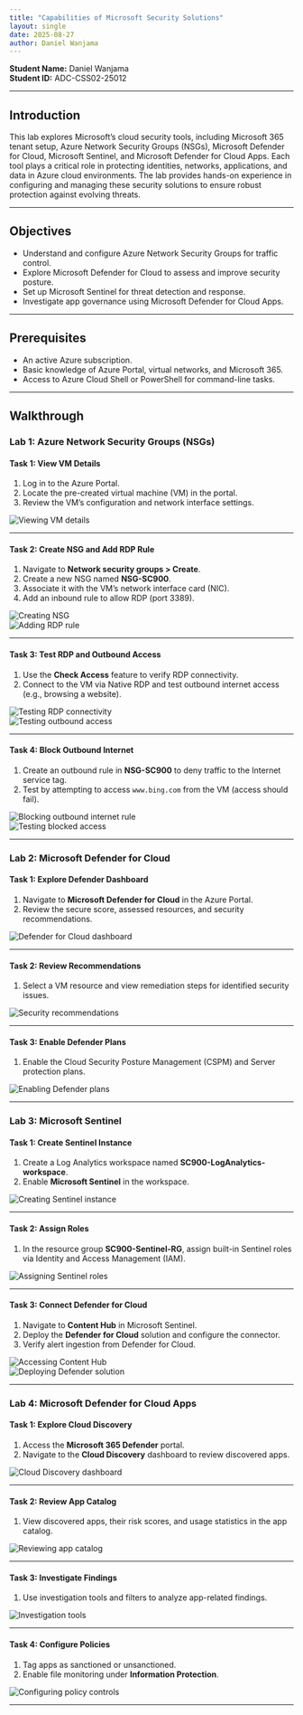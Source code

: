 ```yaml
---
title: "Capabilities of Microsoft Security Solutions"
layout: single
date: 2025-08-27
author: Daniel Wanjama
---
```


**Student Name:** Daniel Wanjama  
**Student ID:** ADC-CSS02-25012  

---

## Introduction

This lab explores Microsoft’s cloud security tools, including Microsoft 365 tenant setup, Azure Network Security Groups (NSGs), Microsoft Defender for Cloud, Microsoft Sentinel, and Microsoft Defender for Cloud Apps. Each tool plays a critical role in protecting identities, networks, applications, and data in Azure cloud environments. The lab provides hands-on experience in configuring and managing these security solutions to ensure robust protection against evolving threats.

---

## Objectives

- Understand and configure Azure Network Security Groups for traffic control.  
- Explore Microsoft Defender for Cloud to assess and improve security posture.  
- Set up Microsoft Sentinel for threat detection and response.  
- Investigate app governance using Microsoft Defender for Cloud Apps.  

---

## Prerequisites

- An active Azure subscription.  
- Basic knowledge of Azure Portal, virtual networks, and Microsoft 365.  
- Access to Azure Cloud Shell or PowerShell for command-line tasks.  

---

## Walkthrough

### Lab 1: Azure Network Security Groups (NSGs)

#### Task 1: View VM Details
1. Log in to the Azure Portal.  
2. Locate the pre-created virtual machine (VM) in the portal.  
3. Review the VM’s configuration and network interface settings.  

![Viewing VM details](../../assets/images/labs/lab1-nsg-task1-vm-details.png)

---

#### Task 2: Create NSG and Add RDP Rule
1. Navigate to **Network security groups > Create**.  
2. Create a new NSG named **NSG-SC900**.  
3. Associate it with the VM’s network interface card (NIC).  
4. Add an inbound rule to allow RDP (port 3389).  

![Creating NSG](../../assets/images/labs/lab1-nsg-task2-create-nsg.png)  
![Adding RDP rule](../../assets/images/labs/lab1-nsg-task2-add-rdp-rule.png)

---

#### Task 3: Test RDP and Outbound Access
1. Use the **Check Access** feature to verify RDP connectivity.  
2. Connect to the VM via Native RDP and test outbound internet access (e.g., browsing a website).  

![Testing RDP connectivity](../../assets/images/labs/lab1-nsg-task3-rdp-connectivity-test.png)  
![Testing outbound access](../../assets/images/labs/lab1-nsg-task3-outbound-access-check.png)

---

#### Task 4: Block Outbound Internet
1. Create an outbound rule in **NSG-SC900** to deny traffic to the Internet service tag.  
2. Test by attempting to access `www.bing.com` from the VM (access should fail).  

![Blocking outbound internet rule](../../assets/images/labs/lab1-nsg-task4-block-outbound-rule.png)  
![Testing blocked access](../../assets/images/labs/lab1-nsg-task4-test-blocked-access.png)

---

### Lab 2: Microsoft Defender for Cloud

#### Task 1: Explore Defender Dashboard
1. Navigate to **Microsoft Defender for Cloud** in the Azure Portal.  
2. Review the secure score, assessed resources, and security recommendations.  

![Defender for Cloud dashboard](../../assets/images/labs/lab2-defender-overview.png)

---

#### Task 2: Review Recommendations
1. Select a VM resource and view remediation steps for identified security issues.  

![Security recommendations](../../assets/images/labs/lab2-defender-security-recommendations.png)

---

#### Task 3: Enable Defender Plans
1. Enable the Cloud Security Posture Management (CSPM) and Server protection plans.  

![Enabling Defender plans](../../assets/images/labs/lab2-defender-enable-plans.png)

---

### Lab 3: Microsoft Sentinel

#### Task 1: Create Sentinel Instance
1. Create a Log Analytics workspace named **SC900-LogAnalytics-workspace**.  
2. Enable **Microsoft Sentinel** in the workspace.  

![Creating Sentinel instance](../../assets/images/labs/lab3-sentinel-task1-create-instance.png)

---

#### Task 2: Assign Roles
1. In the resource group **SC900-Sentinel-RG**, assign built-in Sentinel roles via Identity and Access Management (IAM).  

![Assigning Sentinel roles](../../assets/images/labs/lab3-sentinel-task2-role-assignment.png)

---

#### Task 3: Connect Defender for Cloud
1. Navigate to **Content Hub** in Microsoft Sentinel.  
2. Deploy the **Defender for Cloud** solution and configure the connector.  
3. Verify alert ingestion from Defender for Cloud.  

![Accessing Content Hub](../../assets/images/labs/lab3-sentinel-task3-connect-content-hub.png)  
![Deploying Defender solution](../../assets/images/labs/lab3-sentinel-task3-defender-solution-deploy.png)

---

### Lab 4: Microsoft Defender for Cloud Apps

#### Task 1: Explore Cloud Discovery
1. Access the **Microsoft 365 Defender** portal.  
2. Navigate to the **Cloud Discovery** dashboard to review discovered apps.  

![Cloud Discovery dashboard](../../assets/images/labs/lab4-defender-apps-cloud-discovery.png)

---

#### Task 2: Review App Catalog
1. View discovered apps, their risk scores, and usage statistics in the app catalog.  

![Reviewing app catalog](../../assets/images/labs/lab4-defender-apps-app-catalog.png)

---

#### Task 3: Investigate Findings
1. Use investigation tools and filters to analyze app-related findings.  

![Investigation tools](../../assets/images/labs/lab4-defender-apps-investigation-tools.png)

---

#### Task 4: Configure Policies
1. Tag apps as sanctioned or unsanctioned.  
2. Enable file monitoring under **Information Protection**.  

![Configuring policy controls](../../assets/images/labs/lab4-defender-apps-policy-controls.png)

---
